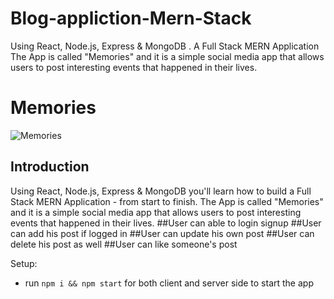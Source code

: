 # Blog-appliction-Mern-Stack
 Using React, Node.js, Express &amp; MongoDB . A Full Stack MERN Application  The App is called "Memories" and it is a simple social media app that allows users to post interesting events that happened in their lives.
# Memories

![Memories](https://i.ibb.co/Z8Y0CJv/Screenshot-2020-10-30-at-11-10-04.png)

## Introduction

Using React, Node.js, Express & MongoDB you'll learn how to build a Full Stack MERN Application - from start to finish. The App is called "Memories" and it is a simple social media app that allows users to post interesting events that happened in their lives.
##User can able to login signup
##User can add his post if logged in
##User can update his own post
##User can delete his post as well
##User can like someone's post 




Setup:
- run ```npm i && npm start``` for both client and server side to start the app

